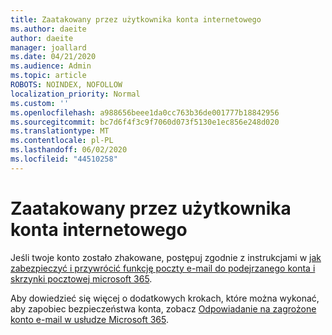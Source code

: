 ```yaml
---
title: Zaatakowany przez użytkownika konta internetowego
ms.author: daeite
author: daeite
manager: joallard
ms.date: 04/21/2020
ms.audience: Admin
ms.topic: article
ROBOTS: NOINDEX, NOFOLLOW
localization_priority: Normal
ms.custom: ''
ms.openlocfilehash: a988656beee1da0cc763b36de001777b18842956
ms.sourcegitcommit: bc7d6f4f3c9f7060d073f5130e1ec856e248d020
ms.translationtype: MT
ms.contentlocale: pl-PL
ms.lasthandoff: 06/02/2020
ms.locfileid: "44510258"
---
```

# <a name="outlook-on-the-web-account-hacked"></a>Zaatakowany przez użytkownika konta internetowego

Jeśli twoje konto zostało zhakowane, postępuj zgodnie z instrukcjami w [jak zabezpieczyć i przywrócić funkcję poczty e-mail do podejrzanego konta i skrzynki pocztowej microsoft 365](https://docs.microsoft.com/microsoft-365/security/office-365-security/responding-to-a-compromised-email-account).

Aby dowiedzieć się więcej o dodatkowych krokach, które można wykonać, aby zapobiec bezpieczeństwa konta, zobacz [Odpowiadanie na zagrożone konto e-mail w usłudze Microsoft 365](https://docs.microsoft.com/microsoft-365/security/office-365-security/responding-to-a-compromised-email-account).